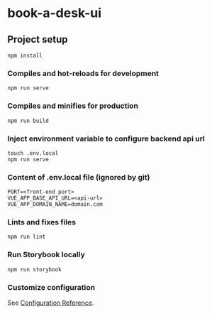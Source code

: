 # book-a-desk-ui

## Project setup
```
npm install
```

### Compiles and hot-reloads for development
```
npm run serve
```

### Compiles and minifies for production
```
npm run build
```

### Inject environment variable to configure backend api url
```
touch .env.local
npm run serve
```
### Content of .env.local file (ignored by git)
```
PORT=<front-end port>
VUE_APP_BASE_API_URL=<api-url>
VUE_APP_DOMAIN_NAME=domain.com
```


### Lints and fixes files
```
npm run lint
```

### Run Storybook locally
```
npm run storybook
```

### Customize configuration
See [Configuration Reference](https://cli.vuejs.org/config/).
